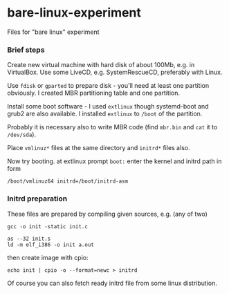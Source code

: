 # bare-linux-experiment
Files for "bare linux" experiment

### Brief steps

Create new virtual machine with hard disk of about 100Mb, e.g. in VirtualBox. Use some LiveCD, e.g. SystemRescueCD, preferably with Linux.

Use `fdisk` or `gparted` to prepare disk - you'll need at least one partition obviously. I created MBR partitioning table and one partition.

Install some boot software - I used `extlinux` though systemd-boot and grub2 are also available. I installed `extlinux` to `/boot` of the
partition.

Probably it is necessary also to write MBR code (find `mbr.bin` and `cat` it to `/dev/sda`).

Place `vmlinuz*` files at the same directory and `initrd*` files also.

Now try booting. at extlinux prompt `boot:` enter the kernel and initrd path in form

    /boot/vmlinuz64 initrd=/boot/initrd-asm

### Initrd preparation

These files are prepared by compiling given sources, e.g. (any of two)

    gcc -o init -static init.c

    as --32 init.s
    ld -m elf_i386 -o init a.out

then create image with cpio:

    echo init | cpio -o --format=newc > initrd

Of course you can also fetch ready initrd file from some linux distribution.
